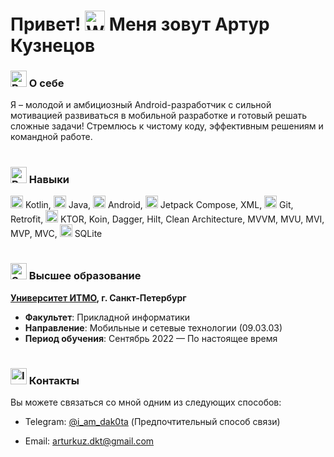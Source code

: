 # Привет! <img src="https://raw.githubusercontent.com/Tarikul-Islam-Anik/Animated-Fluent-Emojis/master/Emojis/Hand%20gestures/Waving%20Hand%20Light%20Skin%20Tone.png" alt="Waving Hand Light Skin Tone" width="32" height="32" /> Меня зовут Артур Кузнецов

### <img src="https://raw.githubusercontent.com/Tarikul-Islam-Anik/Animated-Fluent-Emojis/master/Emojis/People%20with%20professions/Person%20Light%20Skin%20Tone.png" alt="Person Light Skin Tone" width="26" height="26" /> О себе

Я – молодой и амбициозный Android-разработчик с сильной мотивацией развиваться в мобильной разработке и готовый решать сложные задачи! Стремлюсь к чистому коду, эффективным решениям и командной работе.

#

### <img src="https://raw.githubusercontent.com/Tarikul-Islam-Anik/Animated-Fluent-Emojis/master/Emojis/Travel%20and%20places/Rocket.png" alt="Rocket" width="26" height="26" /> Навыки

<img alt="Kotlin" width="20" height="20" src="https://cdn.jsdelivr.net/gh/devicons/devicon@latest/icons/kotlin/kotlin-original.svg"/> Kotlin, <img alt="Java" width="20" height="20" src="https://cdn.jsdelivr.net/gh/devicons/devicon@latest/icons/java/java-original.svg"/> Java, <img alt="Android" width="20" height="20" src="https://cdn.jsdelivr.net/gh/devicons/devicon/icons/android/android-original.svg" /> Android, <img alt="Jetpack Compose" width="20" height="20" src="https://cdn.jsdelivr.net/gh/devicons/devicon/icons/jetpackcompose/jetpackcompose-original.svg" /> Jetpack Compose, XML, <img alt="Git" width="20" height="20" src="https://cdn.jsdelivr.net/gh/devicons/devicon/icons/git/git-original.svg" /> Git, Retrofit, <img alt="KTOR" width="20" height="20" src="https://cdn.jsdelivr.net/gh/devicons/devicon/icons/ktor/ktor-original.svg" /> KTOR, Koin, Dagger, Hilt, Clean Architecture, MVVM, MVU, MVI, MVP, MVC, <img alt="SQLite" width="20" height="20" src="https://cdn.jsdelivr.net/gh/devicons/devicon/icons/sqlite/sqlite-original.svg" /> SQLite

#

### <img src="https://raw.githubusercontent.com/Tarikul-Islam-Anik/Animated-Fluent-Emojis/master/Emojis/Travel%20and%20places/School.png" alt="School" width="26" height="26" /> Высшее образование

**[Университет ИТМО](https://itmo.ru/), г. Санкт-Петербург**

- **Факультет**: Прикладной информатики
- **Направление**: Мобильные и сетевые технологии (09.03.03)
- **Период обучения**: Сентябрь 2022 — По настоящее время

#

### <img src="https://raw.githubusercontent.com/Tarikul-Islam-Anik/Animated-Fluent-Emojis/master/Emojis/Objects/Incoming%20Envelope.png" alt="Incoming Envelope" width="26" height="26" /> Контакты

Вы можете связаться со мной одним из следующих способов: 

- Telegram: [@i_am_dak0ta](https://t.me/i_am_dak0ta) (Предпочтительный способ связи)

- Email: [arturkuz.dkt@gmail.com](mailto:arturkuz.dkt@gmail.com)
